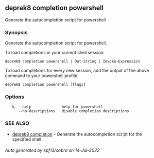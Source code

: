 ## deprek8 completion powershell

Generate the autocompletion script for powershell

### Synopsis

Generate the autocompletion script for powershell.

To load completions in your current shell session:

	deprek8 completion powershell | Out-String | Invoke-Expression

To load completions for every new session, add the output of the above command
to your powershell profile.


```
deprek8 completion powershell [flags]
```

### Options

```
  -h, --help              help for powershell
      --no-descriptions   disable completion descriptions
```

### SEE ALSO

* [deprek8 completion](deprek8_completion.md)	 - Generate the autocompletion script for the specified shell

###### Auto generated by spf13/cobra on 14-Jul-2022
